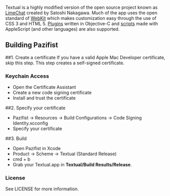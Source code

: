 Textual is a highly modified version of the open source project known as [LimeChat](https://github.com/psychs/limechat) created by Satoshi Nakagawa. Much of the app uses the open standard of [WebKit](http://webkit.org/) which makes customization easy through the use of CSS 3 and HTML 5. [Plugins](http://www.codeux.com/textual/wiki/Writing-Plugins.wiki) written in Objective-C and [scripts](http://www.codeux.com/textual/wiki/Writing-Scripts.wiki) made with AppleScript (and other languages) are also supported.

## Building Pazifist

##1. Create a certificate
	If you have a valid Apple Mac Developer certificate, skip this step. This step creates a self-signed certificate.

### **Keychain Access**
- Open the Certificate Assistant
- Create a new code signing certificate
- Install and trust the certificate

##2. Specify your certificate
 - Pazifist -> Resources -> Build Configurations -> Code Signing Identity.xcconfig
- Specify your certificate

##3. Build
 - Open Pazifist in Xcode
 - Product -> Scheme -> Textual (Standard Release)
 - cmd + b
 - Grab your Textual.app in **Textual/Build Results/Release**.

### License

See LICENSE for more information.
